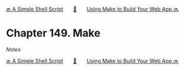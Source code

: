 [🔙 A Simple Shell Script][previous-chapter]&nbsp;&nbsp;&nbsp;&nbsp;&nbsp;&nbsp;&nbsp;[🏡][readme]&nbsp;&nbsp;&nbsp;&nbsp;&nbsp;&nbsp;&nbsp;[Using Make to Build Your Web App 🔜][upcoming-chapter]

# Chapter 149. Make

_Notes_

[🔙 A Simple Shell Script][previous-chapter]&nbsp;&nbsp;&nbsp;&nbsp;&nbsp;&nbsp;&nbsp;[🏡][readme]&nbsp;&nbsp;&nbsp;&nbsp;&nbsp;&nbsp;&nbsp;[Using Make to Build Your Web App 🔜][upcoming-chapter]

[readme]: README.md
[previous-chapter]: ch148-a-simple-shell-script.md
[upcoming-chapter]: ch150-using-make-to-build-your-web-app.md